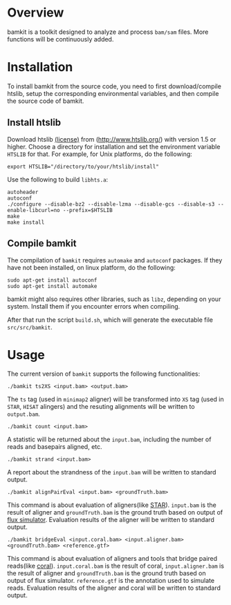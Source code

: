 # Overview 
bamkit is a toolkit designed to analyze and process `bam/sam` files.
More functions will be continuously added.

# Installation
To install bamkit from the source code, you need to first download/compile 
htslib, setup the corresponding environmental variables,
and then compile the source code of bamkit.


## Install htslib
Download htslib [(license)](https://github.com/samtools/htslib/blob/develop/LICENSE)
from (http://www.htslib.org/) with version 1.5 or higher.
Choose a directory for installation and set the environment variable `HTSLIB` for that.
For example, for Unix platforms, do the following:
```
export HTSLIB="/directory/to/your/htslib/install"
```
Use the following to build `libhts.a`:
```
autoheader
autoconf
./configure --disable-bz2 --disable-lzma --disable-gcs --disable-s3 --enable-libcurl=no --prefix=$HTSLIB
make
make install
```

## Compile bamkit
The compilation of `bamkit` requires `automake` and `autoconf` packages.
If they have not been installed, on linux platform, do the following:
```
sudo apt-get install autoconf
sudo apt-get install automake
```

bamkit might also requires other libraries, such as `libz`, depending on
your system. Install them if you encounter errors when compiling.

After that run the script `build.sh`, which will generate the executable file `src/src/bamkit`.


# Usage

The current version of `bamkit` supports the following functionalities:
```
./bamkit ts2XS <input.bam> <output.bam>
```
The `ts` tag (used in `minimap2` aligner) will be transformed into `XS` tag (used in `STAR`, `HISAT` alingers)
	and the resuting alignments will be written to `output.bam`.

```
./bamkit count <input.bam>
```
A statistic will be returned about the `input.bam`, including
the number of reads and basepairs aligned, etc.

```
./bamkit strand <input.bam>
```
A report about the strandness of the `input.bam` will be written to standard output.

```
./bamkit alignPairEval <input.bam> <groundTruth.bam>
```
This command is about evaluation of aligners(like [STAR](https://github.com/alexdobin/STAR)). `input.bam` is the result of aligner and `groundTruth.bam` is the ground truth based on output of [flux simulator](http://confluence.sammeth.net/display/SIM/Home). Evaluation results of the aligner will be written to standard output.


```
./bamkit bridgeEval <input.coral.bam> <input.aligner.bam> <groundTruth.bam> <reference.gtf>
```
This command is about evaluation of aligners and tools that bridge paired reads(like [coral](https://github.com/Shao-Group/coral)). `input.coral.bam` is the result of coral, `input.aligner.bam` is the result of aligner and `groundTruth.bam` is the ground truth based on output of flux simulator. `reference.gtf` is the annotation used to simulate reads. Evaluation results of the aligner and coral will be written to standard output.

